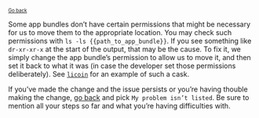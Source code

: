 <sup><sub>[Go back](permission_denied_error_fix_appdir.md)</sup></sub>

Some app bundles don’t have certain permissions that might be necessary for us to move them to the appropriate location. You may check such permissions with `ls -ls {{path_to_app_bundle}}`. If you see something like `dr-xr-xr-x` at the start of the output, that may be the cause. To fix it, we simply change the app bundle’s permission to allow us to move it, and then set it back to what it was (in case the developer set those permissions deliberately). See [`licoin`](https://github.com/caskroom/homebrew-cask/blob/0cde71f1fea8ad62d6ec4732fcf35ac0c52d8792/Casks/litecoin.rb#L14L20) for an example of such a cask.

If you’ve made the change and the issue persists or you’re having thouble making the change, [go back](../../README.md#reporting-bugs) and pick `My problem isn’t listed`. Be sure to mention all your steps so far and what you’re having difficulties with.
